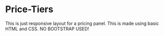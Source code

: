 # Price-Tiers
This is just responsive layout for a pricing panel.
This is made using basic HTML and CSS.
NO BOOTSTRAP USED!
